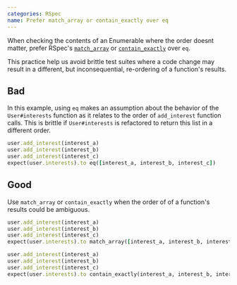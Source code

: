 ```yaml
---
categories: RSpec
name: Prefer match_array or contain_exactly over eq
---
```


When checking the contents of an Enumerable where the order doesnt matter, prefer RSpec's [`match_array`](https://www.rubydoc.info/gems/rspec-expectations/RSpec/Matchers#match_array-instance_method) or [`contain_exactly`](https://www.rubydoc.info/gems/rspec-expectations/RSpec/Matchers#contain_exactly-instance_method) over `eq`.

This practice help us avoid brittle test suites where a code change may result in a different, but inconsequential, re-ordering of a function's results.

## Bad

In this example, using  `eq` makes an assumption about the behavior of the `User#interests` function as it relates to the order of `add_interest` function calls. This is brittle if `User#interests` is refactored to return this list in a different order.

```ruby
user.add_interest(interest_a)
user.add_interest(interest_b)
user.add_interest(interest_c)
expect(user.interests).to eq([interest_a, interest_b, interest_c])
```

## Good

Use `match_array` or `contain_exactly` when the order of of a function's results could be ambiguous.

```ruby
user.add_interest(interest_a)
user.add_interest(interest_b)
user.add_interest(interest_c)
expect(user.interests).to match_array([interest_a, interest_b, interest_c])
```

```ruby
user.add_interest(interest_a)
user.add_interest(interest_b)
user.add_interest(interest_c)
expect(user.interests).to contain_exactly(interest_a, interest_b, interest_c)
```
